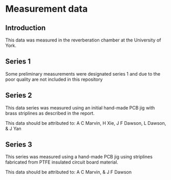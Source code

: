 # Measurement data
## Introduction
This data was measured in the reverberation chamber at the University of York.

## Series 1
Some preliminary measurements were designated series 1 and due to the poor quality are not included in this repository

## Series 2
This data series was measured using an initial hand-made PCB jig with brass striplines as described in the report.

This data should be attributed to: A C Marvin, H Xie, J F Dawson, L Dawson, & J Yan

## Series 3
This series was measured using a hand-made PCB jig using striplines fabricated from PTFE insulated circuit board material.

This data should be attributed to: A C Marvin, & J F Dawson
